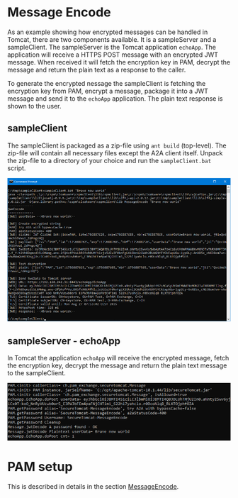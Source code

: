 # Message Encode

As an example showing how encrypted messages can be handled in Tomcat, there are two components available. It is a sampleServer and a sampleClient. The sampleServer is the Tomcat application `echoApp`. The application will receive a HTTPS POST message with an encrypted JWT message. When received it will fetch the encryption key in PAM, decrypt the message and return the plain text as a response to the caller. 

To generate the encrypted nessage the sampleClient is fetching the encryption key from PAM, encrypt a message, package it into a JWT message and send it to the `echoApp` application. The plain text response is shown to the user.

## sampleClient

The sampleClient is packaged as a zip-file using `ant build` (top-level). The zip-file will contain all necessary files except the A2A client itself. Unpack the zip-file to a directory of your choice and run the `sampleClient.bat` script. 

![sampleClient](/Docs/images/SecureTomcat-SampleClient-1.png)

## sampleServer - echoApp

In Tomcat the application `echoApp` will receive the encrypted message, fetch the encryption key, decrypt the message and return the plain text message to the sampleClient.

![sampleServer](/Docs/images/SecureTomcat-SampleClient-2.png)


# PAM setup

This is described in details in the section [MessageEncode](./SecureTomcat-PAMConfig.md#MessageEncode).
